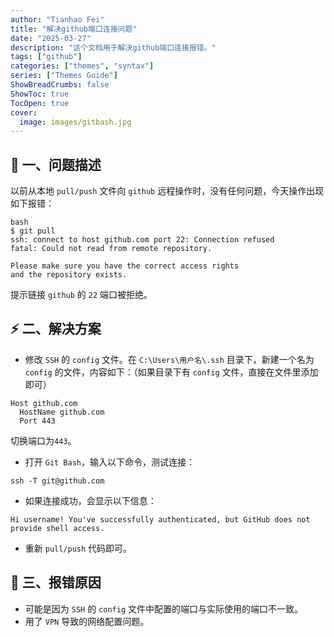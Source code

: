 ```yaml
---
author: "Tianhao Fei"
title: "解决github端口连接问题"
date: "2025-03-27"
description: "这个文档用于解决github端口连接报错。"
tags: ["github"]
categories: ["themes", "syntax"]
series: ["Themes Guide"]
ShowBreadCrumbs: false
ShowToc: true
TocOpen: true
cover:
  image: images/gitbash.jpg
---
```


## :rocket: 一、问题描述
 以前从本地 `pull/push` 文件向 `github` 远程操作时，没有任何问题，今天操作出现如下报错：
```
bash
$ git pull
ssh: connect to host github.com port 22: Connection refused
fatal: Could not read from remote repository.
​
Please make sure you have the correct access rights
and the repository exists.
```
提示链接 `github` 的 `22` 端口被拒绝。

## :zap: 二、解决方案
  - 修改 `SSH` 的 `config` 文件。在 `C:\Users\用户名\.ssh` 目录下，新建一个名为 `config` 的文件，内容如下：（如果目录下有 `config` 文件，直接在文件里添加即可）
```
Host github.com
  HostName github.com
  Port 443
```
切换端口为`443`。
  - 打开 `Git Bash`，输入以下命令，测试连接：
```
ssh -T git@github.com
```
  - 如果连接成功，会显示以下信息：
```
Hi username! You've successfully authenticated, but GitHub does not provide shell access.
```
  - 重新 `pull/push` 代码即可。

## :dart: 三、报错原因
  - 可能是因为 `SSH` 的 `config` 文件中配置的端口与实际使用的端口不一致。
  - 用了 `VPN` 导致的网络配置问题。